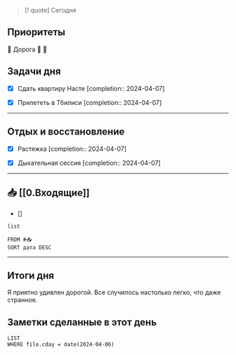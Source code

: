> [! quote] Сегодня
> 

## Приоритеты
🔴 Дорога
🔴
🔴

## Задачи дня
- [x] Сдать квартиру Насте  [completion:: 2024-04-07]
- [x] Прилететь в Тбилиси  [completion:: 2024-04-07]


---
## Отдых и восстановление
- [x] Растяжка  [completion:: 2024-04-07]
- [x] Дыхательная сессия  [completion:: 2024-04-07]


---
## 📥 [[0.Входящие]]
- [] 



```dataview
list
	
FROM #📥
SORT дата DESC
```


---
## Итоги дня
Я приятно удивлен дорогой. Все случилось настолько легко, что даже странное.




## Заметки сделанные в этот день
```dataview
LIST
WHERE file.cday = date(2024-04-06)
```

